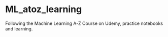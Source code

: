 # ML_atoz_learning
Following the Machine Learning A-Z Course on Udemy, practice notebooks and learning.
